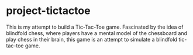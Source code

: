 # project-tictactoe

This is my attempt to build a Tic-Tac-Toe game. Fascinated by the idea of blindfold chess, where players have a mental model of the chessboard and play chess in their brain, this game is an attempt to simulate a blindfold tic-tac-toe game.
